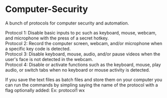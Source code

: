 # Computer-Security
A bunch of protocols for computer security and automation.

Protocol 1: Disable basic inputs to pc such as keyboard, mouse, webcam, and microphone with the press of a secret hotkey.  
Protocol 2: Record the computer screen, webcam, and/or microphone when a specific key code is detected.  
Protocol 3: Disable keyboard, mouse, audio, and/or pause videos when the user's face is not detected in the webcam.  
Protocol 4: Disable or activate functions such as the keyboard, mouse, play audio, or switch tabs when no keyboard or mouse activity is detected.

If you save the text files as batch files and store them on your computer you can run the commands by simpling saying the name of the protocol with a flag optionally added:
  Ex: protocol1 wx
